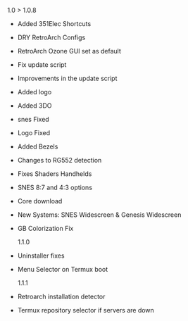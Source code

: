 1.0 > 1.0.8

- Added 351Elec Shortcuts
- DRY RetroArch Configs
- RetroArch Ozone GUI set as default
- Fix update script
- Improvements in the update script
- Added logo
- Added 3DO
- snes Fixed
- Logo Fixed
- Added Bezels
- Changes to RG552 detection
- Fixes Shaders Handhelds
- SNES 8:7 and 4:3 options
- Core download
- New Systems: SNES Widescreen & Genesis Widescreen
- GB Colorization Fix

  1.1.0

- Uninstaller fixes
- Menu Selector on Termux boot

  1.1.1

- Retroarch installation detector
- Termux repository selector if servers are down
